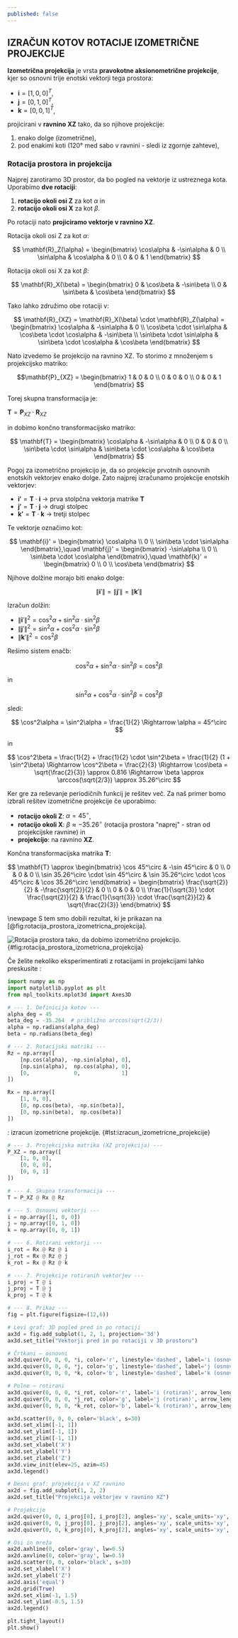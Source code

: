 ```yaml
---
published: false
---
```


## IZRAČUN KOTOV ROTACIJE IZOMETRIČNE PROJEKCIJE

**Izometrična projekcija** je vrsta **pravokotne aksionometrične projekcije**, kjer so osnovni trije enotski vektorji tega prostora:

* $\mathbf{i} = [1, 0, 0]^T$,
* $\mathbf{j} = [0, 1, 0]^T$,
* $\mathbf{k} = [0, 0, 1]^T$,

projicirani v **ravnino XZ** tako, da so njihove projekcije:

1. enako dolge (izometrične),
2. pod enakimi koti (120° med sabo v ravnini - sledi iz zgornje zahteve),

### Rotacija prostora in projekcija

Najprej zarotiramo 3D prostor, da bo pogled na vektorje iz ustreznega kota. Uporabimo **dve rotaciji**:

1. **rotacijo okoli osi Z** za kot $\alpha$ in
2. **rotacijo okoli osi X** za kot $\beta$.

Po rotaciji nato **projiciramo vektorje v ravnino XZ**.

Rotacija okoli osi Z za kot $\alpha$:

$$
\mathbf{R}_Z(\alpha) =
\begin{bmatrix}
\cos\alpha & -\sin\alpha & 0 \\
\sin\alpha & \cos\alpha & 0 \\
0 & 0 & 1
\end{bmatrix}
$$

Rotacija okoli osi X za kot $\beta$:

$$
\mathbf{R}_X(\beta) =
\begin{bmatrix}
0 & \cos\beta & -\sin\beta \\
0 & \sin\beta & \cos\beta
\end{bmatrix}
$$

Tako lahko združimo obe rotaciji v:

$$
\mathbf{R}_{XZ} = \mathbf{R}_X(\beta) \cdot \mathbf{R}_Z(\alpha) =
\begin{bmatrix}
\cos\alpha & -\sin\alpha & 0 \\
\cos\beta \cdot \sin\alpha & \cos\beta \cdot \cos\alpha & -\sin\beta \\
\sin\beta \cdot \sin\alpha & \sin\beta \cdot \cos\alpha & \cos\beta
\end{bmatrix}
$$

Nato izvedemo še projekcijo na ravnino XZ. To storimo z množenjem s projekcijsko matriko:

$$\mathbf{P}_{XZ} =
\begin{bmatrix}
1 & 0 & 0 \\
0 & 0 & 0 \\
0 & 0 & 1
\end{bmatrix}
$$

Torej skupna transformacija je:

$\mathbf{T} = \mathbf{P}_{XZ} \cdot \mathbf{R}_{XZ}$

in dobimo končno transformacijsko matriko:

$$
\mathbf{T} =
\begin{bmatrix}
\cos\alpha & -\sin\alpha & 0 \\
0 & 0 & 0 \\
\sin\beta \cdot \sin\alpha & \sin\beta \cdot \cos\alpha & \cos\beta
\end{bmatrix}
$$

Pogoj za izometrično projekcijo je, da so projekcije prvotnih osnovnih enotskih vektorjev enako dolge. Zato najprej izračunamo projekcije enotskih vektorjev:

* $\mathbf{i'} = \mathbf{T} \cdot \mathbf{i}$ → prva stolpčna vektorja matrike $\mathbf{T}$
* $\mathbf{j'} = \mathbf{T} \cdot \mathbf{j}$ → drugi stolpec
* $\mathbf{k'} = \mathbf{T} \cdot \mathbf{k}$ → tretji stolpec

Te vektorje označimo kot:

$$
\mathbf{i}' = \begin{bmatrix} \cos\alpha \\ 0 \\ \sin\beta \cdot \sin\alpha \end{bmatrix},\quad
\mathbf{j}' = \begin{bmatrix} -\sin\alpha \\ 0 \\ \sin\beta \cdot \cos\alpha \end{bmatrix},\quad
\mathbf{k}' = \begin{bmatrix} 0 \\ 0 \\ \cos\beta \end{bmatrix}
$$

Njihove dolžine morajo biti enako dolge:

$$
\| \mathbf{i}' \| = \| \mathbf{j}' \| = \| \mathbf{k}' \|
$$

Izračun dolžin:

* $\| \mathbf{i}' \|^2 = \cos^2\alpha + \sin^2\alpha \cdot \sin^2\beta$
* $\| \mathbf{j}' \|^2 = \sin^2\alpha + \cos^2\alpha \cdot \sin^2\beta$
* $\| \mathbf{k}' \|^2 = \cos^2\beta$


Rešimo sistem enačb:

$$
\cos^2\alpha + \sin^2\alpha \cdot \sin^2\beta = \cos^2\beta
$$

in

$$
\sin^2\alpha + \cos^2\alpha \cdot \sin^2\beta = \cos^2\beta
$$

sledi:

$$
\cos^2\alpha = \sin^2\alpha = \frac{1}{2}
\Rightarrow \alpha = 45^\circ
$$

in

$$
\cos^2\beta = \frac{1}{2} + \frac{1}{2} \cdot \sin^2\beta = \frac{1}{2} (1 + \sin^2\beta)
\Rightarrow \cos^2\beta = \frac{2}{3}
\Rightarrow \cos\beta = \sqrt{\frac{2}{3}} \approx 0.816
\Rightarrow \beta \approx \arccos(\sqrt{2/3}) \approx 35.26^\circ
$$

Ker gre za reševanje periodičnih funkcij je rešitev več. Za naš primer bomo izbrali rešitev izometrične projekcije če uporabimo:

* **rotacijo okoli Z**: $\alpha = 45^\circ$,
* **rotacijo okoli X**: $\beta \approx -35.26^\circ$ (rotacija prostora "naprej" - stran od projekcijske ravnine) in
* **projekcijo**: na ravnino **XZ**.

Končna transformacijska matrika $\mathbf{T}$:

$$ \mathbf{T} \approx \begin{bmatrix} \cos 45^\circ & -\sin 45^\circ & 0 \\ 0 & 0 & 0 \\ \sin 35.26^\circ \cdot \sin 45^\circ & \sin 35.26^\circ \cdot \cos 45^\circ & \cos 35.26^\circ \end{bmatrix} = \begin{bmatrix} \frac{\sqrt{2}}{2} & -\frac{\sqrt{2}}{2} & 0 \\ 0 & 0 & 0 \\ \frac{1}{\sqrt{3}} \cdot \frac{\sqrt{2}}{2} & \frac{1}{\sqrt{3}} \cdot \frac{\sqrt{2}}{2} & \sqrt{\frac{2}{3}} \end{bmatrix} $$

\newpage
S tem smo dobili rezultat, ki je prikazan na [@fig:rotacija_prostora_izometricna_projekcija].

![Rotacija prostora tako, da dobimo izometrično projekcijo.](./slike/rotacija_prostora_izometricna_projekcija.png){#fig:rotacija_prostora_izometricna_projekcija}

Če želite nekoliko eksperimentirati z rotacijami in projekcijami lahko preskusite :

```python
import numpy as np
import matplotlib.pyplot as plt
from mpl_toolkits.mplot3d import Axes3D

# --- 1. Definicija kotov ---
alpha_deg = 45
beta_deg = -35.264  # približno arccos(sqrt(2/3))
alpha = np.radians(alpha_deg)
beta = np.radians(beta_deg)

# --- 2. Rotacijski matriki ---
Rz = np.array([
    [np.cos(alpha), -np.sin(alpha), 0],
    [np.sin(alpha),  np.cos(alpha), 0],
    [0,              0,             1]
])

Rx = np.array([
    [1, 0, 0],
    [0, np.cos(beta), -np.sin(beta)],
    [0, np.sin(beta),  np.cos(beta)]
])
```
: izracun izometricne projekcije. {#lst:izracun_izometricne_projekcije}

```python
# --- 3. Projekcijska matrika (XZ projekcija) ---
P_XZ = np.array([
    [1, 0, 0],
    [0, 0, 0],
    [0, 0, 1]
])

# --- 4. Skupna transformacija ---
T = P_XZ @ Rx @ Rz

# --- 5. Osnovni vektorji ---
i = np.array([1, 0, 0])
j = np.array([0, 1, 0])
k = np.array([0, 0, 1])

# --- 6. Rotirani vektorji ---
i_rot = Rx @ Rz @ i
j_rot = Rx @ Rz @ j
k_rot = Rx @ Rz @ k

# --- 7. Projekcije rotiranih vektorjev ---
i_proj = T @ i
j_proj = T @ j
k_proj = T @ k

# --- 8. Prikaz ---
fig = plt.figure(figsize=(12,6))

# Levi graf: 3D pogled pred in po rotaciji
ax3d = fig.add_subplot(1, 2, 1, projection='3d')
ax3d.set_title("Vektorji pred in po rotaciji v 3D prostoru")

# Črtkani – osnovni
ax3d.quiver(0, 0, 0, *i, color='r', linestyle='dashed', label='i (osnovni)', arrow_length_ratio=0.1)
ax3d.quiver(0, 0, 0, *j, color='g', linestyle='dashed', label='j (osnovni)', arrow_length_ratio=0.1)
ax3d.quiver(0, 0, 0, *k, color='b', linestyle='dashed', label='k (osnovni)', arrow_length_ratio=0.1)
```

```python
# Polne – rotirani
ax3d.quiver(0, 0, 0, *i_rot, color='r', label='i (rotiran)', arrow_length_ratio=0.1)
ax3d.quiver(0, 0, 0, *j_rot, color='g', label='j (rotiran)', arrow_length_ratio=0.1)
ax3d.quiver(0, 0, 0, *k_rot, color='b', label='k (rotiran)', arrow_length_ratio=0.1)

ax3d.scatter(0, 0, 0, color='black', s=30)
ax3d.set_xlim([-1, 1])
ax3d.set_ylim([-1, 1])
ax3d.set_zlim([-1, 1])
ax3d.set_xlabel('X')
ax3d.set_ylabel('Y')
ax3d.set_zlabel('Z')
ax3d.view_init(elev=25, azim=45)
ax3d.legend()

# Desni graf: projekcija v XZ ravnino
ax2d = fig.add_subplot(1, 2, 2)
ax2d.set_title("Projekcija vektorjev v ravnino XZ")

# Projekcije
ax2d.quiver(0, 0, i_proj[0], i_proj[2], angles='xy', scale_units='xy', scale=1, color='r', label='i projiciran')
ax2d.quiver(0, 0, j_proj[0], j_proj[2], angles='xy', scale_units='xy', scale=1, color='g', label='j projiciran')
ax2d.quiver(0, 0, k_proj[0], k_proj[2], angles='xy', scale_units='xy', scale=1, color='b', label='k projiciran')

# Osi in mreža
ax2d.axhline(0, color='gray', lw=0.5)
ax2d.axvline(0, color='gray', lw=0.5)
ax2d.scatter(0, 0, color='black', s=30)
ax2d.set_xlabel('X')
ax2d.set_ylabel('Z')
ax2d.axis('equal')
ax2d.grid(True)
ax2d.set_xlim(-1, 1.5)
ax2d.set_ylim(-0.5, 1.5)
ax2d.legend()

plt.tight_layout()
plt.show()

```

